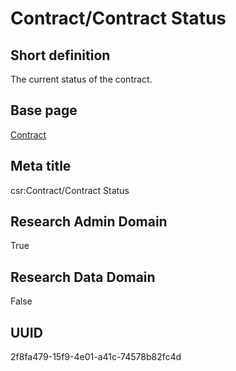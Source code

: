 # Contract/Contract Status
## Short definition
The current status of the contract.
## Base page
[Contract](../Objects/Contract.md)
## Meta title
csr:Contract/Contract Status
## Research Admin Domain
True
## Research Data Domain
False
## UUID
2f8fa479-15f9-4e01-a41c-74578b82fc4d
